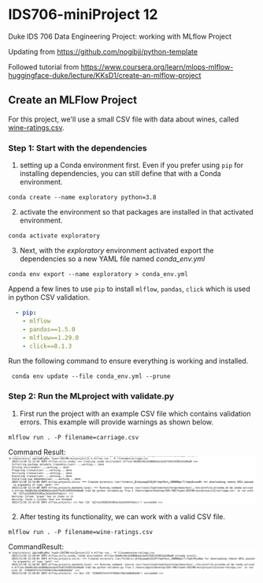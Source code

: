 # IDS706-miniProject 12
Duke IDS 706 Data Engineering Project: working with MLflow Project


Updating from https://github.com/nogibjj/python-template


Followed tutorial from https://www.coursera.org/learn/mlops-mlflow-huggingface-duke/lecture/KKsD1/create-an-mlflow-project



## Create an MLFlow Project

For this project, we'll use a small CSV file with data about wines, called [wine-ratings.csv](wine-ratings.csv).

### Step 1: Start with the dependencies

1. setting up a Conda environment first. Even if you prefer using `pip` for installing dependencies, you can still define that with a Conda environment.

```
conda create --name exploratory python=3.8
```

2. activate the environment so that packages are installed in that activated environment.

```
conda activate exploratory
```

3. Next, with the _exploratory_ environment activated export the dependencies so a new YAML file named _conda_env.yml_

```
conda env export --name exploratory > conda_env.yml
```


Append a few lines to use `pip` to install `mlflow`, `pandas`, `click` which is used in python CSV validation.

```yaml
  - pip:
    - mlflow
    - pandas==1.5.0
    - mlflow==1.29.0
    - click==8.1.3

```

Run the following command to ensure everything is working and installed.

```
 conda env update --file conda_env.yml --prune
```

### Step 2: Run the MLproject with validate.py

1. First run the project with an example CSV file which contains validation errors. This example will provide warnings as shown below.

```
mlflow run . -P filename=carriage.csv
```

Command Result:
![carriage.csv result](<img/mlflow_success.png>)


2. After testing its functionality, we can work with a valid CSV file.

```
mlflow run . -P filename=wine-ratings.csv
```

CommandResult: 
![wine.csv result](<img/ml_wine.png>)


